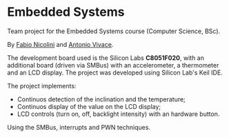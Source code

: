 # Embedded Systems

Team project for the Embedded Systems course (Computer Science, BSc).

By [Fabio Nicolini](https://github.com/fnicolini) and [Antonio Vivace](https://github.com/avivace).

The development board used is the Silicon Labs **C8051F020**, with an additional board (driven via SMBus) with an accelerometer, a thermometer and an LCD display. The project was developed using Silicon Lab's Keil IDE.

The project implements:

- Continuos detection of the inclination and the temperature;
- Continuos display of the value on the LCD display;
- LCD controls (turn on, off, backlight intensity) with an hardware button.

Using the SMBus, interrupts and PWN techniques.